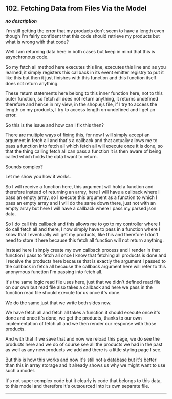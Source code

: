 ## 102. Fetching Data from Files Via the Model

<strong><em>no description</em></strong>

I'm still getting the error that my products don't seem to have a length even
though I'm fairly confident that this code should retrieve my products but what
is wrong with that code? 

Well I am returning data here in both cases but keep in mind that this is
asynchronous code. 

So my fetch all method here executes this line, executes this line and as you
learned, it simply registers this callback in its event emitter registry to put
it like this but then it just finishes with this function and this function
itself does not return anything. 

These return statements here belong to this inner function here, not to this
outer function, so fetch all does not return anything, it returns undefined
therefore and hence in my view, in the shop.ejs file, if I try to access the
length on my products, I try to access length on undefined and I get an error. 

So this is the issue and how can I fix this then? 

There are multiple ways of fixing this, for now I will simply accept an argument
in fetch all and that's a callback and that actually allows me to pass a
function into fetch all which fetch all will execute once it is done, so that
the thing calling fetch all can pass a function it is then aware of being called
which holds the data I want to return. 

Sounds complex? 

Let me show you how it works. 

So I will receive a function here, this argument will hold a function and
therefore instead of returning an array, here I will have a callback where I
pass an empty array, so I execute this argument as a function to which I pass an
empty array and I will do the same down there, just not with an empty array but
here I will have a callback where I pass my parsed json data. 

So I do call this callback and this allows me to go to my controller where I do
call fetch all and there, I now simply have to pass in a function where I know
that I eventually will get my products, like this and therefore I don't need to
store it here because this fetch all function will not return anything. 

Instead here I simply create my own callback process and I render in that
function I pass to fetch all once I know that fetching all products is done and
I receive the products here because that is exactly the argument I passed to the
callback in fetch all because the callback argument here will refer to this
anonymous function I'm passing into fetch all. 

It's the same logic read file uses here, just that we didn't defined read file
on our own but read file also takes a callback and here we pass in the function
read file should execute for us once it's done. 

We do the same just that we write both sides now. 

We have fetch all and fetch all takes a function it should execute once it's
done and once it's done, we get the products, thanks to our own implementation
of fetch all and we then render our response with those products. 

And with that if we save that and now we reload this page, we do see the
products here and we do of course see all the products we had in the past as
well as any new products we add and there is a little styling page I see. 

But this is how this works and now it's still not a database but it's better
than this in array storage and it already shows us why we might want to use such
a model. 

It's not super complex code but it clearly is code that belongs to this data, to
this model and therefore it's outsourced into its own separate file. 

---